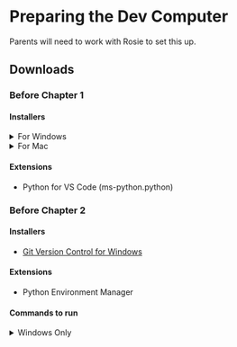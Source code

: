 # Preparing the Dev Computer

Parents will need to work with Rosie to set this up.

## Downloads

### Before Chapter 1

#### Installers

<details>
<summary>For Windows</summary>

- [Visual Studio Code for Windows](https://code.visualstudio.com/)
- [Windows Terminal](https://apps.microsoft.com/store/detail/windows-terminal/9N0DX20HK701?hl=en-us&gl=us&activetab=pivot%3Aoverviewtab)
- [Python Programming Language](https://www.python.org/downloads/)

</details>

<details>
<summary>For Mac</summary>

- [Visual Studio Code for Mac](https://code.visualstudio.com/)
- [Python Programming Language](https://www.python.org/downloads/)

</details>


#### Extensions

  - Python for VS Code (ms-python.python)

### Before Chapter 2

#### Installers

- [Git Version Control for Windows](https://git-scm.com/download/win)

#### Extensions
- Python Environment Manager

#### Commands to run

<details>
<summary>Windows Only</summary>

##### Enable WSL 2

    dism.exe /online /enable-feature /featurename:Microsoft-Windows-Subsystem-Linux /all /norestart

##### Enable Virtual Machine Platform

    dism.exe /online /enable-feature /featurename:VirtualMachinePlatform /all /norestart


</details>
